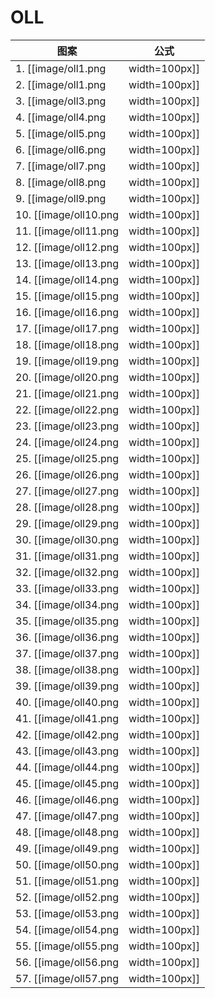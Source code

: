 # OLL

 图案                                 | 公式
------------------------------------- | ----
1.  [[image/oll1.png  | width=100px]] | (R U' U') (R2' F R F') U2 (R' F R F')
2.  [[image/oll1.png  | width=100px]] | 待定
3.  [[image/oll3.png  | width=100px]] | 待定
4.  [[image/oll4.png  | width=100px]] | 待定
5.  [[image/oll5.png  | width=100px]] | 待定
6.  [[image/oll6.png  | width=100px]] | 待定
7.  [[image/oll7.png  | width=100px]] | 待定
8.  [[image/oll8.png  | width=100px]] | 待定
9.  [[image/oll9.png  | width=100px]] | 待定
10. [[image/oll10.png | width=100px]] | 待定
11. [[image/oll11.png | width=100px]] | 待定
12. [[image/oll12.png | width=100px]] | 待定
13. [[image/oll13.png | width=100px]] | 待定
14. [[image/oll14.png | width=100px]] | 待定
15. [[image/oll15.png | width=100px]] | 待定
16. [[image/oll16.png | width=100px]] | 待定
17. [[image/oll17.png | width=100px]] | 待定
18. [[image/oll18.png | width=100px]] | 待定
19. [[image/oll19.png | width=100px]] | 待定
20. [[image/oll20.png | width=100px]] | 待定
21. [[image/oll21.png | width=100px]] | (R U2) R' U' R U R' U' R U' R'
22. [[image/oll22.png | width=100px]] | 待定
23. [[image/oll23.png | width=100px]] | 待定
24. [[image/oll24.png | width=100px]] | 待定
25. [[image/oll25.png | width=100px]] | 待定
26. [[image/oll26.png | width=100px]] | 待定
27. [[image/oll27.png | width=100px]] | 待定
28. [[image/oll28.png | width=100px]] | 待定
29. [[image/oll29.png | width=100px]] | 待定
30. [[image/oll30.png | width=100px]] | 待定
31. [[image/oll31.png | width=100px]] | 待定
32. [[image/oll32.png | width=100px]] | 待定
33. [[image/oll33.png | width=100px]] | 待定
34. [[image/oll34.png | width=100px]] | 待定
35. [[image/oll35.png | width=100px]] | 待定
36. [[image/oll36.png | width=100px]] | 待定
37. [[image/oll37.png | width=100px]] | 待定
38. [[image/oll38.png | width=100px]] | 待定
39. [[image/oll39.png | width=100px]] | 待定
40. [[image/oll40.png | width=100px]] | 待定
41. [[image/oll41.png | width=100px]] | 待定
42. [[image/oll42.png | width=100px]] | 待定
43. [[image/oll43.png | width=100px]] | 待定
44. [[image/oll44.png | width=100px]] | 待定
45. [[image/oll45.png | width=100px]] | 待定
46. [[image/oll46.png | width=100px]] | 待定
47. [[image/oll47.png | width=100px]] | 待定
48. [[image/oll48.png | width=100px]] | 待定
49. [[image/oll49.png | width=100px]] | 待定
50. [[image/oll50.png | width=100px]] | 待定
51. [[image/oll51.png | width=100px]] | 待定
52. [[image/oll52.png | width=100px]] | 待定
53. [[image/oll53.png | width=100px]] | 待定
54. [[image/oll54.png | width=100px]] | 待定
55. [[image/oll55.png | width=100px]] | 待定
56. [[image/oll56.png | width=100px]] | 待定
57. [[image/oll57.png | width=100px]] | 待定
